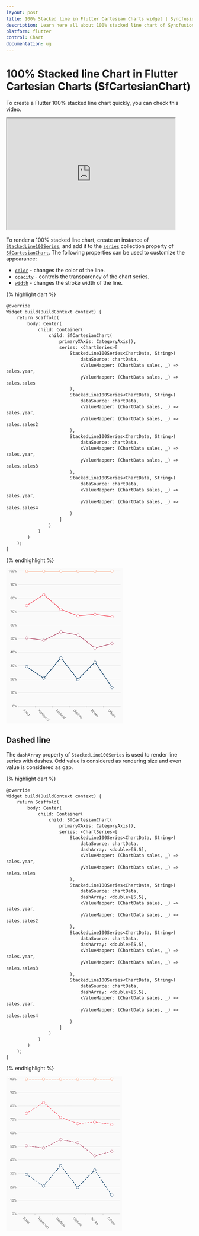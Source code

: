 ```yaml
---
layout: post
title: 100% Stacked line in Flutter Cartesian Charts widget | Syncfusion 
description: Learn here all about 100% stacked line chart of Syncfusion Flutter Cartesian Charts (SfCartesianChart) widget and more.
platform: flutter
control: Chart
documentation: ug
---
```


# 100% Stacked line Chart in Flutter Cartesian Charts (SfCartesianChart)

To create a Flutter 100% stacked line chart quickly, you can check this video.

<style>#flutter100stackedlineChartTutorial{width : 90% !important; height: 300px !important }</style>
<iframe id='flutter100stackedlineChartTutorial' src='https://www.youtube.com/embed/NCUDBD_ClHo'></iframe>

To render a 100% stacked line chart, create an instance of [`StackedLine100Series`](https://pub.dev/documentation/syncfusion_flutter_charts/latest/charts/StackedLine100Series-class.html), and add it to the [`series`](https://pub.dev/documentation/syncfusion_flutter_charts/latest/charts/SfCartesianChart/series.html) collection property of [`SfCartesianChart`](https://pub.dev/documentation/syncfusion_flutter_charts/latest/charts/SfCartesianChart/SfCartesianChart.html). The following properties can be used to customize the appearance:

* [`color`](https://pub.dev/documentation/syncfusion_flutter_charts/latest/charts/CartesianSeries/color.html) - changes the color of the line.
* [`opacity`](https://pub.dev/documentation/syncfusion_flutter_charts/latest/charts/CartesianSeries/opacity.html) - controls the transparency of the chart series.
* [`width`](https://pub.dev/documentation/syncfusion_flutter_charts/latest/charts/CartesianSeries/width.html) - changes the stroke width of the line.

{% highlight dart %} 

    @override
    Widget build(BuildContext context) {
        return Scaffold(
            body: Center(
                child: Container(
                    child: SfCartesianChart(
                        primaryXAxis: CategoryAxis(),
                        series: <ChartSeries>[
                            StackedLine100Series<ChartData, String>(
                                dataSource: chartData,
                                xValueMapper: (ChartData sales, _) => sales.year,
                                yValueMapper: (ChartData sales, _) => sales.sales
                            ),
                            StackedLine100Series<ChartData, String>(
                                dataSource: chartData,
                                xValueMapper: (ChartData sales, _) => sales.year,
                                yValueMapper: (ChartData sales, _) => sales.sales2
                            ),
                            StackedLine100Series<ChartData, String>(
                                dataSource: chartData,
                                xValueMapper: (ChartData sales, _) => sales.year,
                                yValueMapper: (ChartData sales, _) => sales.sales3
                            ),
                            StackedLine100Series<ChartData, String>(
                                dataSource: chartData,
                                xValueMapper: (ChartData sales, _) => sales.year,
                                yValueMapper: (ChartData sales, _) => sales.sales4
                            )
                        ]
                    )
                )
            )
        );
    }

{% endhighlight %}

![Stacked 100 line chart](cartesian-chart-types-images/stacked_line_100.png)

## Dashed line

The `dashArray` property of `StackedLine100Series` is used to render line series with dashes. Odd value is considered as rendering size and even value is considered as gap.

{% highlight dart %} 
    
    @override
    Widget build(BuildContext context) {
        return Scaffold(
            body: Center(
                child: Container(
                    child: SfCartesianChart(
                        primaryXAxis: CategoryAxis(),
                        series: <ChartSeries>[
                            StackedLine100Series<ChartData, String>(
                                dataSource: chartData,
                                dashArray: <double>[5,5],
                                xValueMapper: (ChartData sales, _) => sales.year,
                                yValueMapper: (ChartData sales, _) => sales.sales
                            ),
                            StackedLine100Series<ChartData, String>(
                                dataSource: chartData,
                                dashArray: <double>[5,5],
                                xValueMapper: (ChartData sales, _) => sales.year,
                                yValueMapper: (ChartData sales, _) => sales.sales2
                            ),
                            StackedLine100Series<ChartData, String>(
                                dataSource: chartData,
                                dashArray: <double>[5,5],
                                xValueMapper: (ChartData sales, _) => sales.year,
                                yValueMapper: (ChartData sales, _) => sales.sales3
                            ),
                            StackedLine100Series<ChartData, String>(
                                dataSource: chartData,
                                dashArray: <double>[5,5],
                                xValueMapper: (ChartData sales, _) => sales.year,
                                yValueMapper: (ChartData sales, _) => sales.sales4
                            )
                        ]
                    )
                )
            )
        );
    }

{% endhighlight %}

![Dashed line chart](cartesian-chart-types-images/stacked_line_100_dashes.png)